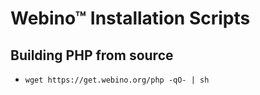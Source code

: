 # Webino™ Installation Scripts

## Building PHP from source

- `wget https://get.webino.org/php -qO- | sh`

